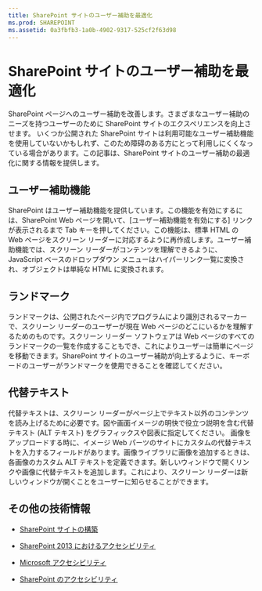 ```yaml
---
title: SharePoint サイトのユーザー補助を最適化
ms.prod: SHAREPOINT
ms.assetid: 0a3fbfb3-1a0b-4902-9317-525cf2f63d98
---
```



# SharePoint サイトのユーザー補助を最適化
SharePoint ページへのユーザー補助を改善します。さまざまなユーザー補助のニーズを持つユーザーのために SharePoint サイトのエクスペリエンスを向上させます。
いくつか公開された SharePoint サイトは利用可能なユーザー補助機能を使用していないかもしれず、このため障碍のある方にとって利用しにくくなっている場合があります。この記事は、SharePoint サイトのユーザー補助の最適化に関する情報を提供します。 
  
    
    


## ユーザー補助機能

SharePoint はユーザー補助機能を提供しています。この機能を有効にするには、SharePoint Web ページを開いて、[ユーザー補助機能を有効にする] リンクが表示されるまで Tab キーを押してください。この機能は、標準 HTML の Web ページをスクリーン リーダーに対応するように再作成します。ユーザー補助機能では、スクリーン リーダーがコンテンツを理解できるように、JavaScript ベースのドロップダウン メニューはハイパーリンク一覧に変換され、オブジェクトは単純な HTML に変換されます。 
  
    
    

## ランドマーク

ランドマークは、公開されたページ内でプログラムにより識別されるマーカーで、スクリーン リーダーのユーザーが現在 Web ページのどこにいるかを理解するためのものです。スクリーン リーダー ソフトウェアは Web ページのすべてのランドマークの一覧を作成することもでき、これによりユーザーは簡単にページを移動できます。SharePoint サイトのユーザー補助が向上するように、キーボードのユーザーがランドマークを使用できることを確認してください。
  
    
    

## 代替テキスト

代替テキストは、スクリーン リーダーがページ上でテキスト以外のコンテンツを読み上げるために必要です。図や画面イメージの明快で役立つ説明を含む代替テキスト (ALT テキスト) をグラフィックスや図表に指定してください。 画像をアップロードする時に、イメージ Web パーツのサイトにカスタムの代替テキストを入力するフィールドがあります。画像ライブラリに画像を追加するときは、各画像のカスタム ALT テキストを定義できます。新しいウィンドウで開くリンクや画像に代替テキストを追加します。これにより、スクリーン リーダーは新しいウィンドウが開くことをユーザーに知らせることができます。
  
    
    

## その他の技術情報
<a name="bk_addresources"> </a>


-  [SharePoint サイトの構築](build-sites-for-sharepoint.md)
    
  
-  [SharePoint 2013 におけるアクセシビリティ](accessibility-in-sharepoint-2013.md)
    
  
-  [Microsoft アクセシビリティ](https://www.microsoft.com/ja-jp/enable)
    
  
-  [SharePoint のアクセシビリティ](https://microsoft.sharepoint.com/teams/msenable/Pages/AccessibilityinSharePoint.aspx)
    
  


